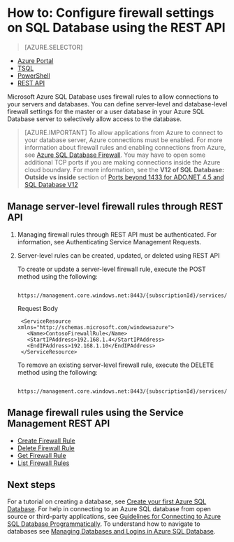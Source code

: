 <properties
	pageTitle="How to: Configure firewall settings | Microsoft Azure"
	description="Learn how to configure the firewall for IP addresses that access Azure SQL databases."
	services="sql-database"
	documentationCenter=""
	authors="BYHAM"
	manager="jeffreyg"
	editor=""/>


<tags
	ms.service="sql-database"
	ms.workload="data-management"
	ms.tgt_pltfrm="na"
	ms.devlang="dotnet"
	ms.topic="article" 
	ms.date="02/04/2016"
	ms.author="rickbyh"/>


# How to: Configure firewall settings on SQL Database using the REST API


> [AZURE.SELECTOR]
- [Azure Portal](sql-database-configure-firewall-settings.md)
- [TSQL](sql-database-configure-firewall-settings-tsql.md)
- [PowerShell](sql-database-configure-firewall-settings-powershell.md)
- [REST API](sql-database-configure-firewall-settings-rest.md)


Microsoft Azure SQL Database uses firewall rules to allow connections to your servers and databases. You can define server-level and database-level firewall settings for the master or a user database in your Azure SQL Database server to selectively allow access to the database.

> [AZURE.IMPORTANT] To allow applications from Azure to connect to your database server, Azure connections must be enabled. For more information about firewall rules and enabling connections from Azure, see [Azure SQL Database Firewall](sql-database-firewall-configure.md). You may have to open some additional TCP ports if you are making connections inside the Azure cloud boundary. For more information, see the **V12 of SQL Database: Outside vs inside** section of [Ports beyond 1433 for ADO.NET 4.5 and SQL Database V12](sql-database-develop-direct-route-ports-adonet-v12.md)


## Manage server-level firewall rules through REST API
1. Managing firewall rules through REST API must be authenticated. For information, see Authenticating Service Management Requests.
2. Server-level rules can be created, updated, or deleted using REST API

	To create or update a server-level firewall rule, execute the POST method using the following:
 
		https://management.core.windows.net:8443/{subscriptionId}/services/sqlservers/servers/Contoso/firewallrules
	
	Request Body

		<ServiceResource xmlns="http://schemas.microsoft.com/windowsazure">
		  <Name>ContosoFirewallRule</Name>
		  <StartIPAddress>192.168.1.4</StartIPAddress>
		  <EndIPAddress>192.168.1.10</EndIPAddress>
		</ServiceResource>
 

	To remove an existing server-level firewall rule, execute the DELETE method using the following:
	 
		https://management.core.windows.net:8443/{subscriptionId}/services/sqlservers/servers/Contoso/firewallrules/ContosoFirewallRule


## Manage firewall rules using the Service Management REST API

* [Create Firewall Rule](https://msdn.microsoft.com/library/azure/dn505712.aspx)
* [Delete Firewall Rule](https://msdn.microsoft.com/library/azure/dn505706.aspx)
* [Get Firewall Rule](https://msdn.microsoft.com/library/azure/dn505698.aspx)
* [List Firewall Rules](https://msdn.microsoft.com/library/azure/dn505715.aspx)
 
## Next steps

For a tutorial on creating a database, see [Create your first Azure SQL Database](sql-database-get-started.md).
For help in connecting to an Azure SQL database from open source or third-party applications, see [Guidelines for Connecting to Azure SQL Database Programmatically](https://msdn.microsoft.com/library/azure/ee336282.aspx).
To understand how to navigate to databases see [Managing Databases and Logins in Azure SQL Database](https://msdn.microsoft.com/library/azure/ee336235.aspx).

<!--Image references-->
[1]: ./media/sql-database-configure-firewall-settings/AzurePortalBrowseForFirewall.png
[2]: ./media/sql-database-configure-firewall-settings/AzurePortalFirewallSettings.png
<!--anchors-->

 
